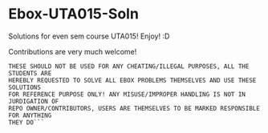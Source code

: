 # Ebox-UTA015-Soln
Solutions for even sem course UTA015! Enjoy! :D

Contributions are very much welcome!

```NOTE THAT WITH THESE SOLUTIONS AND ALL CONTENTS ARE FOR EDUCATION PURPOSE ONLY, 
THESE SHOULD NOT BE USED FOR ANY CHEATING/ILLEGAL PURPOSES, ALL THE STUDENTS ARE
HEREBLY REQUESTED TO SOLVE ALL EBOX PROBLEMS THEMSELVES AND USE THESE SOLUTIONS 
FOR REFERENCE PURPOSE ONLY! ANY MISUSE/IMPROPER HANDLING IS NOT IN JURDIGATION OF
REPO OWNER/CONTRIBUTORS, USERS ARE THEMSELVES TO BE MARKED RESPONSIBLE FOR ANYTHING
THEY DO```

